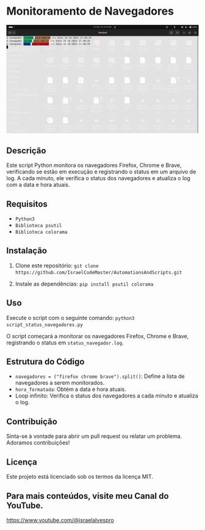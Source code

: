 # Monitoramento de Navegadores

![Captura da Tela](https://github.com/IsraelCodeMaster/AutomationsAndScripts/blob/82be6a57c1cdfdce6ca29f3285901f535cfec334/Monitor_Status_Navegadores/Screenshot%20from%202024-10-18%2021-41-32.png)

## Descrição
Este script Python monitora os navegadores Firefox, Chrome e Brave, verificando se estão
em execução e registrando o status em um arquivo de log. A cada minuto, ele verifica o
status dos navegadores e atualiza o log com a data e hora atuais.

## Requisitos
- `Python3`
- `Biblioteca psutil`
- `Biblioteca colorama`

## Instalação

1. Clone este repositório:
`git clone https://github.com/IsraelCodeMaster/AutomationsAndScripts.git`

2. Instale as dependências:
   `pip install psutil colorama`

## Uso
Execute o script com o seguinte comando:
`python3 script_status_navegadores.py`

O script começará a monitorar os navegadores Firefox, Chrome e Brave, registrando o status em `status_navegador.log`.

## Estrutura do Código
- `navegadores = ("firefox chrome brave").split()`: Define a lista de navegadores a serem monitorados.
- `hora_formatada`: Obtém a data e hora atuais.
- Loop infinito: Verifica o status dos navegadores a cada minuto e atualiza o log.

## Contribuição
Sinta-se à vontade para abrir um pull request ou relatar um problema. Adoramos contribuições!

## Licença
Este projeto está licenciado sob os termos da licença MIT.

## Para mais conteúdos, visite meu Canal do YouTube.
https://www.youtube.com/@israelalvespro

